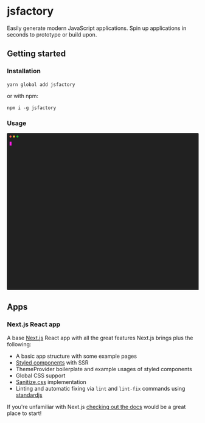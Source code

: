 # jsfactory
Easily generate modern JavaScript applications. Spin up applications in seconds to prototype or build upon.

## Getting started
### Installation

```
yarn global add jsfactory
```
or with npm:
```
npm i -g jsfactory
```

### Usage

<p align='center'>
  <img src='./usage.svg' width='800' alt='Usage video'>
</p>

## Apps
### Next.js React app
A base [Next.js](https://nextjs.org/) React app with all the great features Next.js brings plus the following:
* A basic app structure with some example pages
* [Styled components](https://www.styled-components.com/) with SSR
* ThemeProvider boilerplate and example usages of styled components
* Global CSS support
* [Sanitize.css](https://csstools.github.io/sanitize.css/) implementation
* Linting and automatic fixing via `lint` and `lint-fix` commands using [standardjs](https://standardjs.com/)

If you're unfamiliar with Next.js [checking out the docs](https://nextjs.org/learn/basics/getting-started) would be a great place to start!
